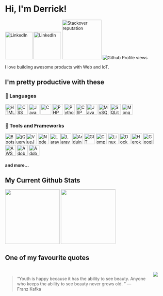 # Hi, I'm Derrick!
<p>
<a href="https://www.linkedin.com/in/nsubuga-derrick"  target="_blank"><img src="https://img.shields.io/badge/LinkedIn-0077B5?style=for-the-badge&logo=linkedin&logoColor=white" alt="LinkedIn" width="90"/></a>
 <a href="https://www.hackerrank.com/profile/drkNsubuga" target="_blank"><img src=https://img.shields.io/badge/hackerank-068932?style=for-the-badge&logo=hackerrank&logoColor=white alt="LinkedIn" width="90"/></a> <a href="https://stackoverflow.com/users/6547542/drk" target="_blank"><img src="https://img.shields.io/stackexchange/stackoverflow/r/6547542?color=orange&label=STACKOVERLOW&logo=stackoverflow&style=for-the-badge&cacheSeconds=86400" width="130" alt="Stackover reputation"/></a> 
<img src="https://komarev.com/ghpvc/?username=drkNsubuga1&label=Profile%20views&color=0e75b6&style=flat" alt="Github Profile views" />
</p>
<p>I love building awesome products with Web and IoT.</p>

## I'm pretty productive with these
### 💖 Languages
<!-- HTML -->
<img src="https://cdn.jsdelivr.net/gh/devicons/devicon/icons/html5/html5-original-wordmark.svg" width="35" title="HTML" alt="HTML"/> <!-- CSS --><img src="https://cdn.jsdelivr.net/gh/devicons/devicon/icons/css3/css3-plain-wordmark.svg" width="35" title="CSS" alt="CSS"/> <!-- Javascript --><img src="https://cdn.jsdelivr.net/gh/devicons/devicon/icons/javascript/javascript-plain.svg" width="35" title="JavaScript" alt="JavaScript"/> <!-- Javascript --> <!-- C --><img src="https://cdn.jsdelivr.net/gh/devicons/devicon/icons/c/c-original.svg" width="35" title="C" alt="C"/>  <!-- PHP -->
<img src="https://cdn.jsdelivr.net/gh/devicons/devicon/icons/php/php-original.svg" width="35" title="PHP" alt="PHP"/> <!--python--><img src="https://cdn.jsdelivr.net/gh/devicons/devicon/icons/python/python-original.svg" width="35" title="Python" alt="Python"/> <!--csharp--> <img src="https://cdn.jsdelivr.net/gh/devicons/devicon/icons/csharp/csharp-original.svg" width="35" title="C-Sharp" alt="CSP"/><!--java--><img src="https://cdn.jsdelivr.net/gh/devicons/devicon/icons/java/java-original.svg" width="35" title="Java" alt="Java"/> <!-- MySQL --><img src="https://cdn.jsdelivr.net/gh/devicons/devicon/icons/mysql/mysql-original-wordmark.svg" width="35" title="MySQL" alt="MySQL"/> <!-- SQlite--><img src="https://cdn.jsdelivr.net/gh/devicons/devicon/icons/sqlite/sqlite-original.svg" width="35" title="SQLite" alt="SQLite"/> <!-- mongoDB--> <img src="https://cdn.jsdelivr.net/gh/devicons/devicon/icons/mongodb/mongodb-original-wordmark.svg" width="35" title="MOngoDB" alt="MongoDB"/>
          
### 🏹 Tools and Frameworks
<img src="https://cdn.jsdelivr.net/gh/devicons/devicon/icons/bootstrap/bootstrap-original.svg" width="35" title="Bootstrap" alt="Bootstrap"/><img src="https://cdn.jsdelivr.net/gh/devicons/devicon/icons/jquery/jquery-original-wordmark.svg" width="35" title="JQuery" alt="jQuery"/><!--VueJS--><img src="https://cdn.jsdelivr.net/gh/devicons/devicon/icons/vuejs/vuejs-original-wordmark.svg" width="35" title="VueJs" alt="VueJS"/> <!--Node Js--><img src="https://cdn.jsdelivr.net/gh/devicons/devicon/icons/nodejs/nodejs-original.svg" width="35" title="NodeJS" alt="NodeJS"/> <!--laravel--><img src="https://cdn.jsdelivr.net/gh/devicons/devicon/icons/laravel/laravel-plain-wordmark.svg" width="35" title="Laravel" alt="Laravel"/><img src="https://cdn.jsdelivr.net/gh/devicons/devicon/icons/codeigniter/codeigniter-plain-wordmark.svg" width="35" title="Codeigniter" alt="Laravel"/>
<img src="https://cdn.jsdelivr.net/gh/devicons/devicon/icons/arduino/arduino-original-wordmark.svg" width="35" title="Arduino" alt="Arduino"/><!-- - Git --> <img src="https://cdn.jsdelivr.net/gh/devicons/devicon/icons/git/git-original.svg" width="35" title="GIT" alt="GIT"/> <!---composer--><img src="https://cdn.jsdelivr.net/gh/devicons/devicon/icons/composer/composer-original.svg" width="35" title="Composer" alt="Composer"/> <img src="https://cdn.jsdelivr.net/gh/devicons/devicon/icons/linux/linux-original.svg" width="35" title="Linux" alt="Linux"/> <img src="https://cdn.jsdelivr.net/gh/devicons/devicon/icons/docker/docker-original.svg" width="35" title="Docker" alt="Docker"/> <img src="https://cdn.jsdelivr.net/gh/devicons/devicon/icons/heroku/heroku-original-wordmark.svg" width="35" title="Heroku" alt="Heroku"/> <img src="https://cdn.jsdelivr.net/gh/devicons/devicon/icons/googlecloud/googlecloud-original.svg" width="35" title="Google CLoud" alt="Google CLoud"/> <img src="https://cdn.jsdelivr.net/gh/devicons/devicon/icons/amazonwebservices/amazonwebservices-original.svg" width="35" title="AWS" alt="AWS"/> <img src="https://cdn.jsdelivr.net/gh/devicons/devicon/icons/photoshop/photoshop-plain.svg" width="35" title="Photoshop" alt="Adobe Photoshop"/> <img src="https://cdn.jsdelivr.net/gh/devicons/devicon/icons/illustrator/illustrator-plain.svg" width="35" title="Adobe Illustrator" alt="Adobe Illustrator"/>

#### and more...
<!-- ## I have done magic for-->


<!-- ## I am currently working on -->


## My Current Github Stats
<img height="180em" src="https://github-readme-stats.vercel.app/api/top-langs?username=drkNsubuga&count_private=true&layout=compact"/>  <img height="180em" src="https://github-readme-stats.vercel.app/api?username=drkNsubuga&show_icons=true&count_private=true&custom_title=Activity%20Summary"/>

## One of my favourite quotes

<br/>
<!-- #attribution-start -->
<a href="https://zenquotes.io/" target="_blank"><img src="https://img.shields.io/badge/Inspirational%20quote%20provided%20by-ZenQuotes%20API-lightgrey" align="right"/></a>
<!-- #attributionend -->
<!-- #quote-start -->
<blockquote>&ldquo;Youth is happy because it has the ability to see beauty. Anyone who keeps the ability to see beauty never grows old. &rdquo; &mdash; <footer>Franz Kafka</footer></blockquote>
<!-- #quote-end -->
